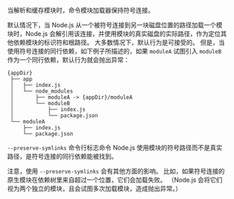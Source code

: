 <!-- YAML
added: v6.3.0
-->

当解析和缓存模块时，命令模块加载器保持符号连接。

默认情况下，当 Node.js 从一个被符号连接到另一块磁盘位置的路径加载一个模块时，Node.js 会解引用该连接，并使用模块的真实磁盘的实际路径，作为定位其他依赖模块的标识符和根路径。
大多数情况下，默认行为是可接受的。
但是，当使用符号连接的同行依赖，如下例子所描述的，如果 `moduleA` 试图引入 `moduleB` 作为一个同行依赖，默认行为就会抛出异常：

```text
{appDir}
 ├── app
 │   ├── index.js
 │   └── node_modules
 │       ├── moduleA -> {appDir}/moduleA
 │       └── moduleB
 │           ├── index.js
 │           └── package.json
 └── moduleA
     ├── index.js
     └── package.json
```

`--preserve-symlinks` 命令行标志命令 Node.js 使用模块的符号路径而不是真实路径，是符号连接的同行依赖能被找到。

注意，使用 `--preserve-symlinks` 会有其他方面的影响。
比如，如果符号连接的原生模块在依赖树里来自超过一个位置，它们会加载失败。
（Node.js 会将它们视为两个独立的模块，且会试图多次加载模块，造成抛出异常。）

